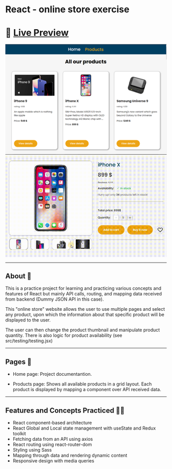 
# React - online store exercise

# 🔗 [Live Preview](https://peppy-khapse-f13bb3.netlify.app)
![Design preview](./preview.png)
![Design preview](./preview2.gif)

---
## About 👋

This is a practice project for learning and practicing various concepts and features of React but mainly API calls, routing, and mapping data received from backend (Dummy JSON API in this case). 

This "online store" website allows the user to use multiple pages and select any product, upon which the information about that specific product will be displayed to the user.

The user can then change the product thumbnail and manipulate product quantity. There is also logic for product availability (see src/testing/testing.jsx)

---

## Pages 📙

* Home page: Project documentantion.

* Products page: Shows all available products in a grid layout. Each product is displayed by mapping a component over API received data.

---

## Features and Concepts Practiced 👨‍💻 

* React component-based architecture
* React Global and Local state management with useState and Redux toolkit
* Fetching data from an API using axios
* React routing using react-router-dom
* Styling using Sass
* Mapping through data and rendering dynamic content
* Responsive design with media queries



    
